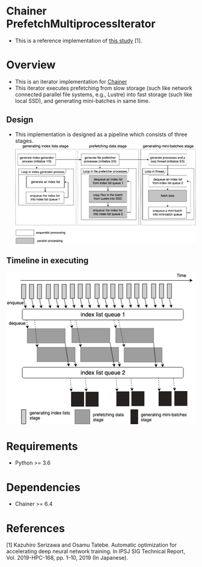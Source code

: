 # Chainer PrefetchMultiprocessIterator
- This is a reference implementation of [this study](http://id.nii.ac.jp/1001/00198056/) [1].

# Overview
- This is an iterator implementation for [Chainer](https://chainer.org/)
- This iterator executes prefetching from slow storage (such like network connected parallel file systems, e.g., Lustre) into fast storage (such like local SSD), and generating mini-batches in same time.

## Design
- This implementation is designed as a pipeline which consists of three stages.
![](https://raw.githubusercontent.com/serihiro/chainer_prefetch_multiprocess_iterator/master/prefetch_multiprocess_iterator_spec.png)

## Timeline in executing
![](https://raw.githubusercontent.com/serihiro/chainer_prefetch_multiprocess_iterator/master/proposed_index_list_flow.png)

# Requirements
- Python >= 3.6

# Dependencies
- Chainer >= 6.4

# References

[1] Kazuhiro Serizawa and Osamu Tatebe. Automatic optimization for accelerating deep neural network training. In IPSJ SIG Technical Report, Vol. 2019-HPC-168, pp. 1–10, 2019 (In Japanese).
